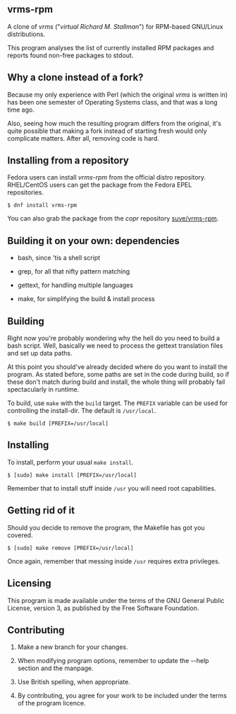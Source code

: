 **vrms-rpm**
----------
A clone of *vrms* ("*virtual Richard M. Stallman*") for
RPM-based GNU/Linux distributions.

This program analyses the list of currently installed RPM packages and reports
found non-free packages to stdout. 


**Why a clone instead of a fork?**
----------
Because my only experience with Perl (which the original *vrms* is written in)
has been one semester of Operating Systems class, and that was a long time ago.

Also, seeing how much the resulting program differs from the original, it's
quite possible that making a fork instead of starting fresh would only
complicate matters. After all, removing code is hard.


**Installing from a repository**
----------
Fedora users can install *vrms-rpm* from the official distro repository.
RHEL/CentOS users can get the package from the Fedora EPEL repositories.
```
$ dnf install vrms-rpm
```
You can also grab the package from the *copr* repository 
[suve/vrms-rpm](https://copr.fedorainfracloud.org/coprs/suve/vrms-rpm/).


**Building it on your own: dependencies**
----------
- bash, since 'tis a shell script

- grep, for all that nifty pattern matching

- gettext, for handling multiple languages

- make, for simplifying the build & install process


**Building**
----------
Right now you're probably wondering why the hell do you need to build a 
bash script. Well, basically we need to process the gettext translation
files and set up data paths.

At this point you should've already decided where do you want to install
the program. As stated before, some paths are set in the code during build,
so if these don't match during build and install, the whole thing will
probably fail spectacularly in runtime.

To build, use `make` with the `build` target. The `PREFIX` variable can be
used for controlling the install-dir. The default is `/usr/local`.
```
$ make build [PREFIX=/usr/local]
```


**Installing**
----------
To install, perform your usual `make install`.
```
$ [sudo] make install [PREFIX=/usr/local]
```
Remember that to install stuff inside `/usr` you will need root capabilities.


**Getting rid of it**
----------
Should you decide to remove the program, the Makefile has got you covered.
```
$ [sudo] make remove [PREFIX=/usr/local]
```
Once again, remember that messing inside `/usr` requires extra privileges.


**Licensing**
----------
This program is made available under the terms of the GNU
General Public License, version 3, as published by the
Free Software Foundation.


**Contributing**
----------
 1. Make a new branch for your changes.
 
 2. When modifying program options, remember to update the --help section
    and the manpage.
 
 3. Use British spelling, when appropriate.
 
 4. By contributing, you agree for your work to be included under
    the terms of the program licence.

